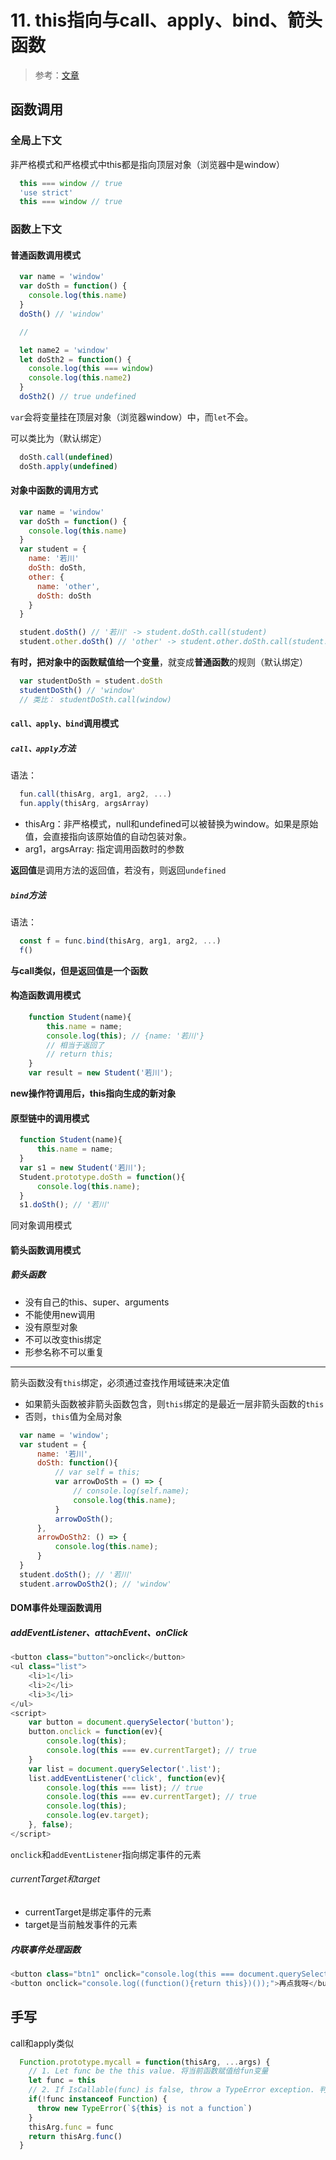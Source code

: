 # 11. this指向与call、apply、bind、箭头函数

>参考：[文章](https://juejin.cn/post/6844903746984476686?searchId=20231123225408BC6F371D33BBF42EFD93#heading-9)

## 函数调用

### 全局上下文

非严格模式和严格模式中this都是指向顶层对象（浏览器中是window）

```js
  this === window // true
  'use strict'
  this === window // true
```

### 函数上下文

#### 普通函数调用模式

```js
  var name = 'window'
  var doSth = function() {
    console.log(this.name)
  }
  doSth() // 'window'

  // 

  let name2 = 'window'
  let doSth2 = function() {
    console.log(this === window)
    console.log(this.name2)
  }
  doSth2() // true undefined

```

```var```会将变量挂在顶层对象（浏览器window）中，而```let```不会。

可以类比为（默认绑定）

```js
  doSth.call(undefined)
  doSth.apply(undefined)
```

#### 对象中函数的调用方式

```js
  var name = 'window'
  var doSth = function() {
    console.log(this.name)
  }
  var student = {
    name: '若川'
    doSth: doSth,
    other: {
      name: 'other',
      doSth: doSth
    }
  }

  student.doSth() // '若川' -> student.doSth.call(student)
  student.other.doSth() // 'other' -> student.other.doSth.call(student.other)
```

**有时，把对象中的函数赋值给一个变量**，就变成**普通函数**的规则（默认绑定）

```js
  var studentDoSth = student.doSth
  studentDoSth() // 'window'
  // 类比： studentDoSth.call(window)
```

#### ```call、apply、bind```调用模式

##### ```call、apply```方法

语法： 

```js
  fun.call(thisArg, arg1, arg2, ...)
  fun.apply(thisArg, argsArray)
```

- thisArg：非严格模式，null和undefined可以被替换为window。如果是原始值，会直接指向该原始值的自动包装对象。
- arg1，argsArray: 指定调用函数时的参数

**返回值**是调用方法的返回值，若没有，则返回```undefined```

##### ```bind```方法

语法：

```js
  const f = func.bind(thisArg, arg1, arg2, ...)
  f()
```

**与call类似，但是返回值是一个函数**

#### 构造函数调用模式

```js
    function Student(name){
        this.name = name;
        console.log(this); // {name: '若川'}
        // 相当于返回了
        // return this;
    }
    var result = new Student('若川');
```

**new操作符调用后，this指向生成的新对象**

#### 原型链中的调用模式

```js
  function Student(name){
      this.name = name;
  }
  var s1 = new Student('若川');
  Student.prototype.doSth = function(){
      console.log(this.name);
  }
  s1.doSth(); // '若川'
```

同对象调用模式

#### 箭头函数调用模式

##### 箭头函数

- 没有自己的this、super、arguments
- 不能使用new调用
- 没有原型对象
- 不可以改变this绑定
- 形参名称不可以重复


--------
箭头函数没有```this```绑定，必须通过查找作用域链来决定值

- 如果箭头函数被非箭头函数包含，则```this```绑定的是最近一层非箭头函数的```this```
- 否则，```this```值为全局对象

```js
  var name = 'window';
  var student = {
      name: '若川',
      doSth: function(){
          // var self = this;
          var arrowDoSth = () => {
              // console.log(self.name);
              console.log(this.name);
          }
          arrowDoSth();
      },
      arrowDoSth2: () => {
          console.log(this.name);
      }
  }
  student.doSth(); // '若川'
  student.arrowDoSth2(); // 'window'
```

#### DOM事件处理函数调用

##### addEventListener、attachEvent、onClick

```js
<button class="button">onclick</button>
<ul class="list">
    <li>1</li>
    <li>2</li>
    <li>3</li>
</ul>
<script>
    var button = document.querySelector('button');
    button.onclick = function(ev){
        console.log(this);
        console.log(this === ev.currentTarget); // true
    }
    var list = document.querySelector('.list');
    list.addEventListener('click', function(ev){
        console.log(this === list); // true
        console.log(this === ev.currentTarget); // true
        console.log(this);
        console.log(ev.target);
    }, false);
</script>

```

```onclick```和```addEventListener```指向绑定事件的元素

###### currentTarget和target

- currentTarget是绑定事件的元素
- target是当前触发事件的元素

##### 内联事件处理函数

```js
<button class="btn1" onclick="console.log(this === document.querySelector('.btn1'))">点我呀</button>
<button onclick="console.log((function(){return this})());">再点我呀</button>
```

## 手写

call和apply类似

```js
  Function.prototype.mycall = function(thisArg, ...args) {
    // 1. Let func be the this value. 将当前函数赋值给fun变量
    let func = this
    // 2. If IsCallable(func) is false, throw a TypeError exception. 判断当前函数是否可执行
    if(!func instanceof Function) {
      throw new TypeError(`${this} is not a function`)
    }
    thisArg.func = func
    return thisArg.func()
  }
```

